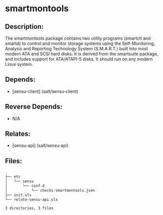 # smartmontools

## Description:

The smartmontools package contains two utility programs (smartctl and smartd) to control and monitor storage systems using the Self-Monitoring, Analysis and Reporting Technology System (S.M.A.R.T.) built into most modern ATA and SCSI hard disks. It is derived from the smartsuite package, and includes support for ATA/ATAPI-5 disks. It should run on any modern Linux system.

## Depends:

  -  [sensu-client] (salt/sensu-client)

## Reverse Depends:

  -  N/A

## Relates:

  -  [sensu-api] (salt/sensu-api)

## Files:

```bash
.
├── etc
│   └── sensu
│       └── conf.d
│           └── checks-smartmontools.json
├── init.sls
└── relate-sensu-api.sls

3 directories, 3 files
```
